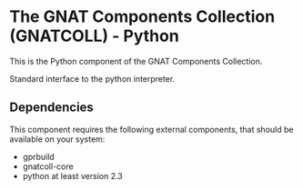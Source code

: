 The GNAT Components Collection (GNATCOLL) - Python
==================================================

This is the Python component of the GNAT Components Collection.

Standard interface to the python interpreter.

Dependencies
------------

This component requires the following external components, that should be
available on your system:

- gprbuild
- gnatcoll-core
- python at least version 2.3
